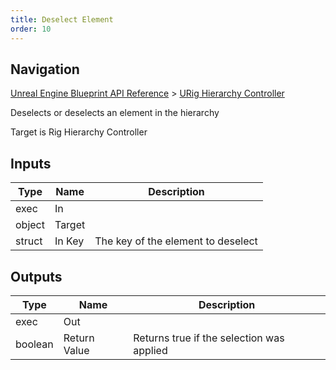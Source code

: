 ```yaml
---
title: Deselect Element
order: 10
---
```

## Navigation

[Unreal Engine Blueprint API Reference](https://dev.epicgames.com/documentation/en-us/unreal-engine/BlueprintAPI) > [URig Hierarchy Controller](https://dev.epicgames.com/documentation/en-us/unreal-engine/BlueprintAPI/URigHierarchyController)

Deselects or deselects an element in the hierarchy

Target is Rig Hierarchy Controller

## Inputs

| Type | Name | Description |
| --- | --- | --- |
| exec | In |  |
| object | Target |  |
| struct | In Key | The key of the element to deselect |

## Outputs

| Type | Name | Description |
| --- | --- | --- |
| exec | Out |  |
| boolean | Return Value | Returns true if the selection was applied |
